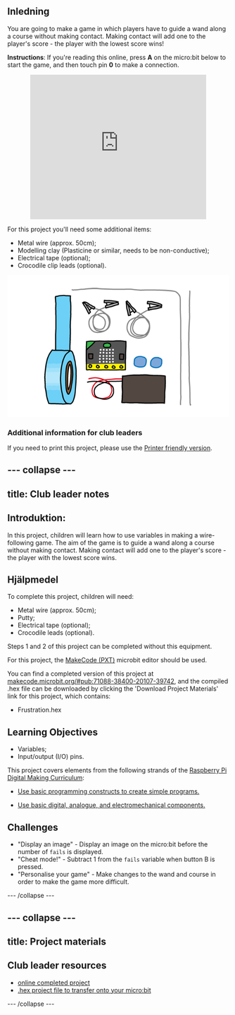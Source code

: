 ## Inledning

You are going to make a game in which players have to guide a wand along a course without making contact. Making contact will add one to the player's score - the player with the lowest score wins!

**Instructions**: If you're reading this online, press **A** on the micro:bit below to start the game, and then touch pin **0** to make a connection.

<div class="trinket" style="width:400px;margin: 0 auto;">
<div style="position:relative;height:0;padding-bottom:81.97%;overflow:hidden;"><iframe style="position:absolute;top:0;left:0;width:100%;height:100%;" src="https://makecode.microbit.org/---run?id=_FEDEdA3v6e64" allowfullscreen="allowfullscreen" sandbox="allow-popups allow-scripts allow-same-origin" frameborder="0"></iframe></div>
</div>

For this project you'll need some additional items:

* Metal wire (approx. 50cm);
* Modelling clay (Plasticine or similar, needs to be non-conductive);
* Electrical tape (optional);
* Crocodile clip leads (optional).

![skärmdump](images/frustration-items.png)

### Additional information for club leaders

If you need to print this project, please use the [Printer friendly version](https://projects.raspberrypi.org/en/projects/frustration/print).

## \--- collapse \---

## title: Club leader notes

## Introduktion:

In this project, children will learn how to use variables in making a wire-following game. The aim of the game is to guide a wand along a course without making contact. Making contact will add one to the player's score - the player with the lowest score wins.

## Hjälpmedel

To complete this project, children will need:

* Metal wire (approx. 50cm);
* Putty;
* Electrical tape (optional);
* Crocodile leads (optional).

Steps 1 and 2 of this project can be completed without this equipment.

For this project, the [MakeCode (PXT)](http://jumpto.cc/pxt-new) microbit editor should be used.

You can find a completed version of this project at [makecode.microbit.org/#pub:71088-38400-20107-39742](https://makecode.microbit.org/#pub:71088-38400-20107-39742), and the compiled .hex file can be downloaded by clicking the 'Download Project Materials' link for this project, which contains:

* Frustration.hex

## Learning Objectives

* Variables;
* Input/output (I/O) pins.

This project covers elements from the following strands of the [Raspberry Pi Digital Making Curriculum](http://rpf.io/curriculum):

* [Use basic programming constructs to create simple programs.](https://www.raspberrypi.org/curriculum/programming/creator)

* [Use basic digital, analogue, and electromechanical components.](https://www.raspberrypi.org/curriculum/physical-computing/creator)

## Challenges

* "Display an image" - Display an image on the micro:bit before the number of `fails` is displayed.
* "Cheat mode!" - Subtract 1 from the `fails` variable when button B is pressed.
* "Personalise your game" - Make changes to the wand and course in order to make the game more difficult.

\--- /collapse \---

## \--- collapse \---

## title: Project materials

## Club leader resources

* [online completed project](https://makecode.microbit.org/#pub:71088-38400-20107-39742)
* [.hex project file to transfer onto your micro:bit](resources/micro-bit-Frustration.hex)

\--- /collapse \---